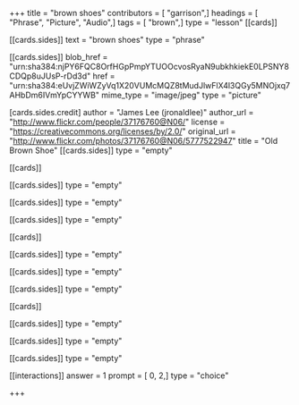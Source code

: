 +++
title = "brown shoes"
contributors = [ "garrison",]
headings = [ "Phrase", "Picture", "Audio",]
tags = [ "brown",]
type = "lesson"
[[cards]]

[[cards.sides]]
text = "brown shoes"
type = "phrase"

[[cards.sides]]
blob_href = "urn:sha384:njPY6FQC8OrfHGpPmpYTUOOcvosRyaN9ubkhkiekE0LPSNY8CDQp8uJUsP-rDd3d"
href = "urn:sha384:eUvjZWiWZyVq1X20VUMcMQZ8tMudJlwFlX4l3QGy5MNOjxq7AHbDm6IVmYpCYYWB"
mime_type = "image/jpeg"
type = "picture"

[cards.sides.credit]
author = "James Lee (jronaldlee)"
author_url = "http://www.flickr.com/people/37176760@N06/"
license = "https://creativecommons.org/licenses/by/2.0/"
original_url = "http://www.flickr.com/photos/37176760@N06/5777522947"
title = "Old Brown Shoe"
[[cards.sides]]
type = "empty"

[[cards]]

[[cards.sides]]
type = "empty"

[[cards.sides]]
type = "empty"

[[cards.sides]]
type = "empty"

[[cards]]

[[cards.sides]]
type = "empty"

[[cards.sides]]
type = "empty"

[[cards.sides]]
type = "empty"

[[cards]]

[[cards.sides]]
type = "empty"

[[cards.sides]]
type = "empty"

[[cards.sides]]
type = "empty"

[[interactions]]
answer = 1
prompt = [ 0, 2,]
type = "choice"

+++
